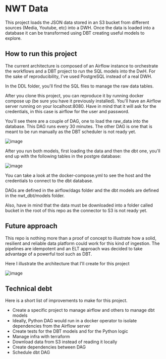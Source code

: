 # NWT Data

This project loads the JSON data stored in an S3 bucket from different sources (Media, Youtube, etc) into a DWH.
Once the data is loaded into a database it can be transformed using DBT creating useful models to explore.

## How to run this project

The current architecture is composed of an Airflow instance to orchestrate the workflows and a DBT project to run the
SQL models into the DwH. For the sake of reproducibility, I've used PostgreSQL instead of a real DWH.

In the DDL folder, you'll find the SQL files to manage the raw data tables. 

After you clone this project, you can reproduce it by running docker compose up (be sure you have it previously installed).
You'll have an Airflow server running on your localhost:8080. Have in mind that it will ask for the credentials, in this case
is airflow for the user and password.

You'll see there are a couple of DAG, one to load the raw_data into the database. This DAG runs every 30 minutes.
The other DAG is one that is meant to be run manually as the DBT scheduler is not ready yet. 

![image](https://github.com/user-attachments/assets/42ec4464-312c-46df-9e98-d1ed371063a5)

After you run both models, first loading the data and then the dbt one, you'll end up with the following tables
in the postgre database:

![image](https://github.com/user-attachments/assets/aa8a9aad-13f6-46c3-bf7b-6a34e613862c)

You can take a look at the docker-compose.yml to see the host and the credentials to connect to the dbt database. 

DAGs are defined in the airflow/dags folder and the dbt models are defined in the nwt_dbt/models folder.

Also, have in mind that the data must be downloaded into a folder called bucket in the root of this repo as the connector to S3 is not ready yet.

## Future approach

This repo is nothing more than a proof of concept to illustrate how a solid, resilient and reliable data platform could work for this kind of 
ingestion. The pipelines are idempotent and an ELT approach was decided to take advantage of a powerful tool such as DBT. 

Here I illustrate the architecture that I'll create for this project

![image](https://github.com/user-attachments/assets/7a849216-b338-4cff-a296-83a217ef4e06)

## Technical debt

Here is a short list of improvements to make for this project.

- Create a specific project to manage airflow and others to manage dbt models
- Ideally, Python DAG would run in a docker operator to isolate dependencies from the Airflow server
- Create tests for the DBT models and for the Python logic
- Manage infra with terraform
- Download data from S3 instead of reading it locally
- Create dependencies between DAG
- Schedule dbt DAG


